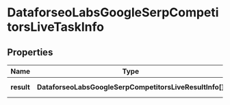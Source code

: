 # DataforseoLabsGoogleSerpCompetitorsLiveTaskInfo

## Properties

| Name | Type | Description | Notes |
|------------ | ------------- | ------------- | -------------|
**result** | **DataforseoLabsGoogleSerpCompetitorsLiveResultInfo[]** | array of results |[optional]|